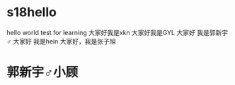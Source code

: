 # s18hello
hello world test for learning
大家好我是xkn
大家好我是GYL
大家好 我是郭新宇♂
大家好 我是hein
大家好，我是张子旭
# 郭新宇♂小顾
